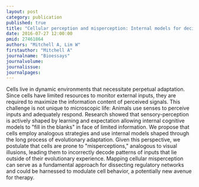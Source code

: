```yaml
---
layout: post
category: publication
published: true
title: "Cellular perception and misperception: Internal models for decision-making shaped by evolutionary experience."
date: 2016-07-27 12:00:00
pmid: 27461864
authors: "Mitchell A, Lim W"
firstauthor: "Mitchell A"
journalname: "Bioessays"
journalvolume: 
journalissue: 
journalpages: 
---
```


Cells live in dynamic environments that necessitate perpetual adaptation. Since cells have limited resources to monitor external inputs, they are required to maximize the information content of perceived signals. This challenge is not unique to microscopic life: Animals use senses to perceive inputs and adequately respond. Research showed that sensory-perception is actively shaped by learning and expectation allowing internal cognitive models to &quot;fill in the blanks&quot; in face of limited information. We propose that cells employ analogous strategies and use internal models shaped through the long process of evolutionary adaptation. Given this perspective, we postulate that cells are prone to &quot;misperceptions,&quot; analogous to visual illusions, leading them to incorrectly decode patterns of inputs that lie outside of their evolutionary experience. Mapping cellular misperception can serve as a fundamental approach for dissecting regulatory networks and could be harnessed to modulate cell behavior, a potentially new avenue for therapy.

